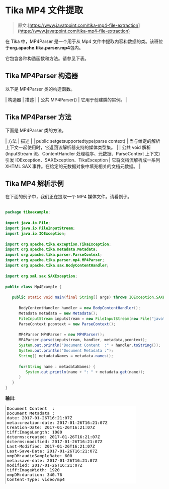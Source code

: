 # Tika MP4 文件提取

> 原文:[https://www.javatpoint.com/tika-mp4-file-extraction](https://www.javatpoint.com/tika-mp4-file-extraction)

在 Tika 中，MP4Parser 是一个用于从 Mp4 文件中提取内容和数据的类。该班位于**org.apache.tika.parser.mp4**包内。

它包含各种构造函数和方法。请参见下表。

## Tika MP4Parser 构造器

以下是 MP4Parser 类的构造函数。

| 构造器 | 描述 |
| 公共 MP4Parser() | 它用于创建类的实例。 |

## Tika MP4Parser 方法

下面是 MP4Parser 类的方法。

| 方法 | 描述 |
| public set<mediatype>getsupportedtype(parse context)</mediatype> | 当与给定的解析上下文一起使用时，它返回该解析器支持的媒体类型集。 |
| 公共 void 解析(InputStream 流、ContentHandler 处理程序、元数据、ParseContext 上下文)引发 IOException、SAXException、TikaException | 它将文档流解析成一系列 XHTML SAX 事件。在给定的元数据对象中填充相关的文档元数据。 |

## Tika MP4 解析示例

在下面的例子中，我们正在提取一个 MP4 媒体文件。请看例子。

```java

package tikaexample;

import java.io.File;
import java.io.FileInputStream;
import java.io.IOException;

import org.apache.tika.exception.TikaException;
import org.apache.tika.metadata.Metadata;
import org.apache.tika.parser.ParseContext;
import org.apache.tika.parser.mp4.MP4Parser;
import org.apache.tika.sax.BodyContentHandler;

import org.xml.sax.SAXException;

public class Mp4Example {

   public static void main(final String[] args) throws IOException,SAXException, TikaException {

      BodyContentHandler handler = new BodyContentHandler();
      Metadata metadata = new Metadata();
      FileInputStream inputstream = new FileInputStream(new File("javatpoint.mp4"));
      ParseContext pcontext = new ParseContext();

      MP4Parser MP4Parser = new MP4Parser();
      MP4Parser.parse(inputstream, handler, metadata,pcontext);
      System.out.println("Document Content  :" + handler.toString());
      System.out.println("Document Metadata :");
      String[] metadataNames = metadata.names();

      for(String name : metadataNames) {
         System.out.println(name + ": " + metadata.get(name));
      }
   }  
}

```

**输出:**

![Tika MP4 File Extraction](img/3e59c25aa8a327c984f43b61337e89c7.png)